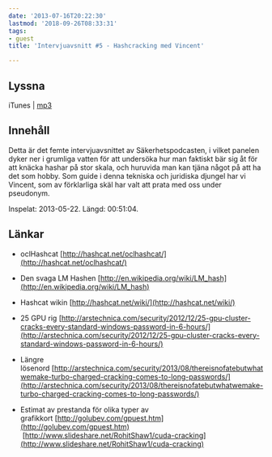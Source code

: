 ```yaml
---
date: '2013-07-16T20:22:30'
lastmod: '2018-09-26T08:33:31'
tags:
- guest
title: 'Intervjuavsnitt #5 - Hashcracking med Vincent'

---
```

## Lyssna

iTunes \| [mp3](http://traffic.libsyn.com/sakerhetspodcasten/sakpodcastVincent.mp3)

## Innehåll

Detta är det femte intervjuavsnittet av Säkerhetspodcasten, i vilket panelen dyker
ner i grumliga vatten för att undersöka hur man faktiskt bär sig åt för att knäcka
hashar på stor skala, och huruvida man kan tjäna något på att ha det som hobby. Som
guide i denna tekniska och juridiska djungel har vi Vincent, som av förklarliga skäl
har valt att prata med oss under pseudonym.

Inspelat: 2013-05-22. Längd: 00:51:04.

## Länkar

* oclHashcat [http://hashcat.net/oclhashcat/](http://hashcat.net/oclhashcat/)

* Den svaga LM Hashen [http://en.wikipedia.org/wiki/LM_hash](http://en.wikipedia.org/wiki/LM_hash)

* Hashcat wikin [http://hashcat.net/wiki/](http://hashcat.net/wiki/)

* 25 GPU rig [http://arstechnica.com/security/2012/12/25-gpu-cluster-cracks-every-standard-windows-password-in-6-hours/](http://arstechnica.com/security/2012/12/25-gpu-cluster-cracks-every-standard-windows-password-in-6-hours/)

* Längre lösenord [http://arstechnica.com/security/2013/08/thereisnofatebutwhatwemake-turbo-charged-cracking-comes-to-long-passwords/](http://arstechnica.com/security/2013/08/thereisnofatebutwhatwemake-turbo-charged-cracking-comes-to-long-passwords/)

* Estimat av prestanda för olika typer av grafikkort [http://golubev.com/gpuest.htm](http://golubev.com/gpuest.htm)  [http://www.slideshare.net/RohitShaw1/cuda-cracking](http://www.slideshare.net/RohitShaw1/cuda-cracking)




